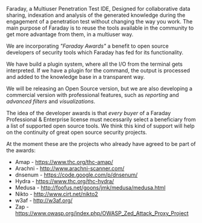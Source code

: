 Faraday, a Multiuser Penetration Test IDE, Designed for collaborative data sharing, indexation and analysis of the generated knowledge during the engagement of a penetration test without changing the way you work. The main purpose of Faraday is to reuse the tools available in the community to get more advantage from them, in a multiuser way.

We are incorporating *"Faraday Awards"* a benefit to open source developers of security tools which Faraday has fed for its functionality. 

We have build a plugin system, where all the I/O from the terminal gets interpreted. If we have a plugin for the command, the output is processed and added to the knowledge base in a transparent way.

We will be releasing an Open Source version, but we are also developing a commercial version with professional features, such as *reporting* and *advanced filters* and *visualizations*.

The idea of the developer awards is that *every buyer* of a Faraday Professional & Enterprise license must necessarily select a beneficiary from a list of supported open source tools. We think this kind of support will help on the continuity of great open source security projects. 

At the moment these are the projects who already have agreed to be part of the awards:

* Amap - https://www.thc.org/thc-amap/
* Arachni - http://www.arachni-scanner.com/
* dnsenum - https://code.google.com/p/dnsenum/
* Hydra - https://www.thc.org/thc-hydra/
* Medusa - http://foofus.net/goons/jmk/medusa/medusa.html
* Nikto - http://www.cirt.net/nikto2
* w3af - http://w3af.org/
* Zap - https://www.owasp.org/index.php/OWASP_Zed_Attack_Proxy_Project

